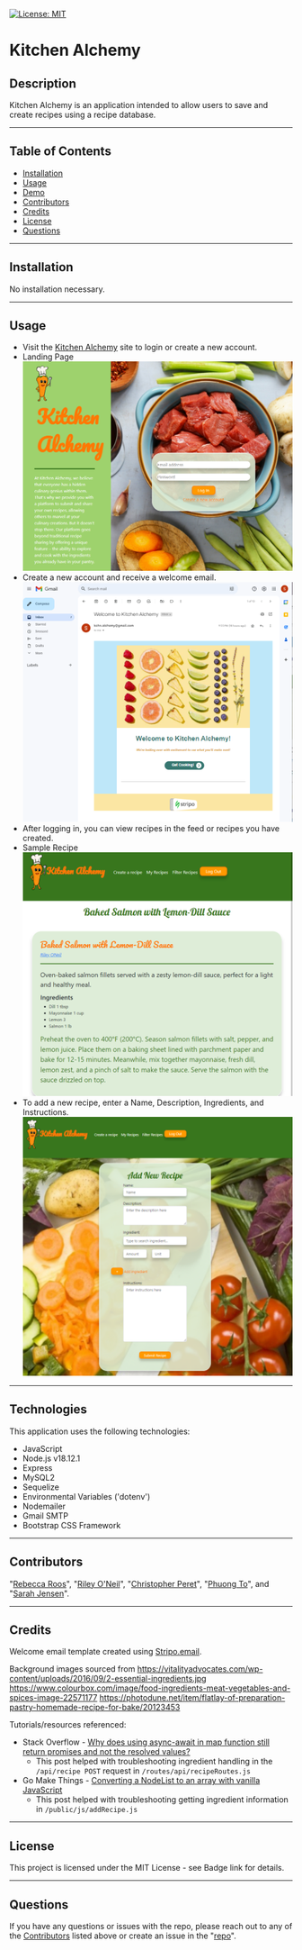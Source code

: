  [![License: MIT](https://img.shields.io/badge/License-MIT-yellow.svg)](https://opensource.org/licenses/MIT)
  # Kitchen Alchemy
  
  ## Description
 Kitchen Alchemy is an application intended to allow users to save and create recipes using a recipe database.

 ---
  
  ## Table of Contents
  * [Installation](#installation)
  * [Usage](#usage)
  * [Demo](#demo)
  * [Contributors](#contributors)
  * [Credits](#credits)
  * [License](#license)
  * [Questions](#questions)

  ---
  
  ## Installation
   No installation necessary.
  
  ---
  
  ## Usage
  * Visit the [Kitchen Alchemy](https://kitchen-alchemy.herokuapp.com/) site to login or create a new account.
  * Landing Page
  ![Preview](./public/images/deployed-screenshot.png)
  * Create a new account and receive a welcome email.
  ![Preview](./public/images/welcome-email.png)
  * After logging in, you can view recipes in the feed or recipes you have created.
  * Sample Recipe
  ![Preview](./public/images/sample-recipe.png)
  * To add a new recipe, enter a Name, Description, Ingredients, and Instructions.
  ![Preview](./public/images/add-new-recipe.png) 

  ---
 
  ## Technologies
  This application uses the following technologies:
  * JavaScript
  * Node.js v18.12.1
  * Express
  * MySQL2
  * Sequelize
  * Environmental Variables ('dotenv')
  * Nodemailer
  * Gmail SMTP
  * Bootstrap CSS Framework

---

  ## Contributors
  "[Rebecca Roos](https://github.com/sendusyourbones)", "[Riley O'Neil](https://github.com/rileydoneil)", "[Christopher Peret](https://github.com/Zed-CSP)", "[Phuong To](https://github.com/phuongtoVN)", and "[Sarah Jensen](https://github.com/sarah-jensen)".

---

  ## Credits
  Welcome email template created using [Stripo.email](https://stripo.email/).
  
  Background images sourced from 
  https://vitalityadvocates.com/wp-content/uploads/2016/09/2-essential-ingredients.jpg
  https://www.colourbox.com/image/food-ingredients-meat-vegetables-and-spices-image-22571177
  https://photodune.net/item/flatlay-of-preparation-pastry-homemade-recipe-for-bake/20123453

  Tutorials/resources referenced:
  - Stack Overflow - [Why does using async-await in map function still return promises and not the resolved values?](https://stackoverflow.com/questions/65655885/why-does-using-async-await-in-map-function-still-return-promises-and-not-the-res)
      - This post helped with troubleshooting ingredient handling in the `/api/recipe POST` request in `/routes/api/recipeRoutes.js`
  - Go Make Things - [Converting a NodeList to an array with vanilla JavaScript](https://gomakethings.com/converting-a-nodelist-to-an-array-with-vanilla-javascript/)
      - This post helped with troubleshooting getting ingredient information in `/public/js/addRecipe.js`

---

  ## License
  This project is licensed under the MIT License - see Badge link for details.
  
  ---
  
  ## Questions
  If you have any questions or issues with the repo, please reach out to any of the [Contributors](#contributors) listed above or create an issue in the "[repo](https://github.com/Zed-CSP/codeConnoisseurs)".
